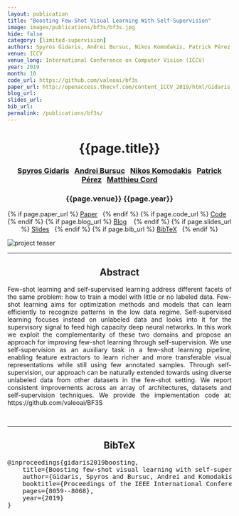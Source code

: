 ```yaml
---
layout: publication
title: "Boosting Few-Shot Visual Learning With Self-Supervision"
image: images/publications/bf3s/bf3s.jpg
hide: false
category: [limited-supervision]
authors: Spyros Gidaris, Andrei Bursuc, Nikos Komodakis, Patrick Pérez, and Matthieu Cord
venue: ICCV
venue_long: International Conference on Computer Vision (ICCV)
year: 2019
month: 10
code_url: https://github.com/valeoai/bf3s
paper_url: http://openaccess.thecvf.com/content_ICCV_2019/html/Gidaris_Boosting_Few-Shot_Visual_Learning_With_Self-Supervision_ICCV_2019_paper.html
blog_url:
slides_url:
bib_url:
permalink: /publications/bf3s/
---
```


<h1 align="center"> {{page.title}} </h1>
<!-- Simple call of authors -->
<!-- <h3 align="center"> {{page.authors}} </h3> -->
<!-- Alternatively you can add links to author pages -->
<h3 align="center"> <a href="https://scholar.google.com/citations?user=7atfg7EAAAAJ&hl=en">Spyros Gidaris</a>&nbsp;&nbsp; <a href="https://abursuc.github.io/">Andrei Bursuc</a>&nbsp;&nbsp; <a href="https://www.csd.uoc.gr/~komod/">Nikos Komodakis</a>&nbsp;&nbsp; <a href="https://ptrckprz.github.io/">Patrick Pérez</a>&nbsp;&nbsp; <a href="http://webia.lip6.fr/~cord/">Matthieu Cord</a> </h3>


<h3 align="center"> {{page.venue}} {{page.year}} </h3>

<div align="center">
  <p>
    {% if page.paper_url %}
    <a href="{{ page.paper_url }}"><i class="far fa-file-pdf"></i> Paper</a>&nbsp;&nbsp;
    {% endif %}
    {% if page.code_url %}
    <a href="{{ page.code_url }}"><i class="fab fa-github"></i> Code</a> &nbsp;&nbsp;
    {% endif %}
    {% if page.blog_url %}
    <a href="{{ page.blog_url }}"><i class="fab fa-blogger"></i> Blog</a> &nbsp;&nbsp;
    {% endif %}
    {% if page.slides_url %}
    <a href="{{ page.slides_url }}"><i class="far fa-file-pdf"></i> Slides</a>&nbsp;&nbsp;
    {% endif %}
    {% if page.bib_url %}
    <a href="{{ page.bib_url}}"><i class="far fa-file-alt"></i> BibTeX</a>&nbsp;&nbsp;
    {% endif %}
  </p>
</div>

<div class="publication-teaser">
    <img src="../../{{ page.image }}" alt="project teaser"/>
</div>


<hr>

<h2  align="center"> Abstract</h2>

<p align="justify">Few-shot learning and self-supervised learning address different facets of the same problem: how to train a model with little or no labeled data. Few-shot learning aims for optimization methods and models that can learn efficiently to recognize patterns in the low data regime. Self-supervised learning focuses instead on unlabeled data and looks into it for the supervisory signal to feed high capacity deep neural networks. In this work we exploit the complementarity of these two domains and propose an approach for improving few-shot learning through self-supervision. We use self-supervision as an auxiliary task in a few-shot learning pipeline, enabling feature extractors to learn richer and more transferable visual representations while still using few annotated samples. Through self-supervision, our approach can be naturally extended towards using diverse unlabeled data from other datasets in the few-shot setting. We report consistent improvements across an array of architectures, datasets and self-supervision techniques. We provide the implementation code at: https://github.com/valeoai/BF3S</p>

<br>

<hr>

<h2  align="center">BibTeX</h2>
<left>
  <pre class="bibtex-box">
@inproceedings{gidaris2019boosting,
    title={Boosting few-shot visual learning with self-supervision},
    author={Gidaris, Spyros and Bursuc, Andrei and Komodakis, Nikos and P{\'e}rez, Patrick and Cord, Matthieu},
    booktitle={Proceedings of the IEEE International Conference on Computer Vision},
    pages={8059--8068},
    year={2019}
}</pre>
</left>

<br>
